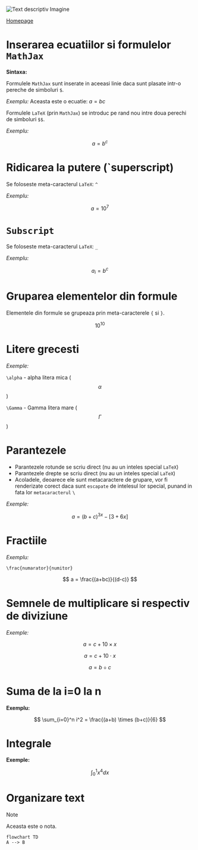 <script id="MathJax-script" async src="https://cdn.jsdelivr.net/npm/mathjax@3/es5/tex-mml-chtml.js"></script>



<script type="module">
  import mermaid from 'https://cdn.jsdelivr.net/npm/mermaid@10/dist/mermaid.esm.min.mjs';
  mermaid.initialize({startOnLoad: true});
</script>


![Text descriptiv Imagine](https://metricop.com/cdn/shop/articles/trimble-total-station.jpg?v=1677673954&width=1100)

[Homepage](index.md)

# Inserarea ecuatiilor si formulelor `MathJax`

**Sintaxa:**

Formulele `MathJax` sunt inserate in aceeasi linie daca sunt plasate intr-o pereche de simboluri `$`.

*Exemplu:* Aceasta este o ecuatie: $a=bc$ 

Formulele `LaTeX` (prin `MathJax`) se introduc pe rand nou intre doua perechi de simboluri `$$`.

*Exemplu:* 

$$a=b^c$$

# Ridicarea la putere (`superscript)

Se foloseste meta-caracterul `LaTeX`: `^`

*Exemplu:*

$$a=10^7$$

# `Subscript`

Se foloseste meta-caracterul `LaTeX`: `_`

*Exemplu:*

$$a_i = b^c$$


# Gruparea elementelor din formule

Elementele din formule se grupeaza prin meta-caracterele `{` si `}`.

$$ 10^{10} $$

# Litere grecesti

*Exemple:*

`\alpha` - alpha litera mica ($$\alpha$$)

`\Gamma` - Gamma litera mare ($$\Gamma$$)

# Parantezele

- Parantezele rotunde se scriu direct (nu au un inteles special `LaTeX`)
- Parantezele drepte se scriu direct (nu au un inteles special `LaTeX`)
- Acoladele, deoarece ele sunt metacaractere de grupare, vor fi renderizate corect daca sunt `escapate` de intelesul lor special, punand in fata lor `metacaracterul` `\`

*Exemple:*

$$a = (b+c)^{3x} - [3+6x]$$

# Fractiile

*Exemplu:*

`\frac{numarator}{numitor}`

$$ a = \frac{(a+bc)}{(d-c)} $$

# Semnele de multiplicare si respectiv de diviziune

*Exemple:*

$$ a = c + 10 \times x $$

$$ a = c + 10 \cdot x $$

$$ a = b \div c $$

# Suma de la i=0 la n

**Exemplu:**

$$ \sum_{i=0}^n i^2 = \frac{(a+b) \times (b+c)}{6} $$

# Integrale

**Exemple:**

$$ \int_0^1 x^4 dx $$

# Organizare text

> [!Note]
> Aceasta este o nota.

```mermaid
flowchart TD
A --> B
```
